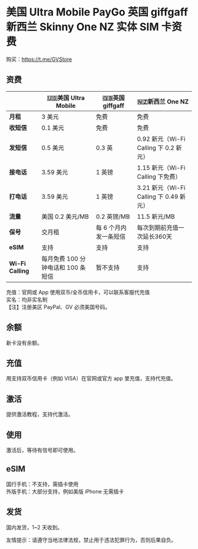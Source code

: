 # 美国 Ultra Mobile PayGo 英国 giffgaff 新西兰 Skinny One NZ 实体 SIM 卡资费

购买：https://t.me/GVStore

## 资费

|   |  🇺🇸美国 Ultra Mobile | 🇬🇧英国 giffgaff| 🇳🇿新西兰 One NZ|
|  ----  | ----  |----  | ----  | 
|  **月租**  | 3 美元 |免费  | 免费|
|  **收短信**|   0.1 美元   |免费  | 免费 |
|  **发短信** |   0.5 美元   |0.3 英 | 0.92 新元（Wi-Fi Calling 下 0.2 新元）|
| **接电话** | 3.59 美元    |1 英镑  |1.15 新元（Wi-Fi Calling 下免费） |
| **打电话** | 3.59 美元    |1 英镑  |3.21 新元（Wi-Fi Calling 下 0.49 新元）|
|**流量**|美国 0.2 美元/MB|0.2 英镑/MB|11.5 新元/MB|
|**保号**|交月租|每 6 个月内发一条短信|每次到期前充值一次延长360天|
|**eSIM**|支持|支持|支持|
|**Wi-Fi Calling**|每月免费 100 分钟电话和 100 条短信|暂不支持|支持|

充值：官网或 App 使用双币/全币信用卡，可以联系客服代充值\
实名：均非实名制\
【注】注册美区 PayPal、GV 必须美国号码。

## 余额
新卡没有余额。

## 充值
用支持双币信用卡（例如 VISA）在官网或官方 app 里充值，支持代充值。

## 激活
提供激活教程，支持代激活。

## 使用
激活后，等待有信号即可使用。

## eSIM
国行手机：不支持，需插卡使用\
外版手机：大部分支持，例如美版 iPhone 无需插卡

## 发货
国内发货，1~2 天收到。

友情提示：请遵守当地法律法规，禁止用于违法犯罪行为，否则后果自负。

